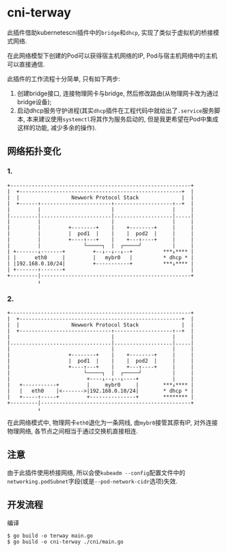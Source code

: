 # cni-terway

此插件借助kubernetescni插件中的`bridge`和`dhcp`, 实现了类似于虚拟机的桥接模式网络. 

在此网络模型下创建的Pod可以获得宿主机网络的IP, Pod与宿主机网络中的主机可以直接通信.

此插件的工作流程十分简单, 只有如下两步:

1. 创建bridge接口, 连接物理网卡与bridge, 然后修改路由(从物理网卡改为通过bridge设备);
2. 启动dhcp服务守护进程(其实`dhcp`插件在工程代码中就给出了`.service`服务脚本, 本来建议使用`systemctl`将其作为服务启动的, 但是我更希望在Pod中集成这样的功能, 减少多余的操作).

## 网络拓扑变化

### 1.

```
+-----------------------------------------------------------+
|  +-----------------------------------------------------+  |
|  |                 Newwork Protocol Stack              |  |
|  +------↑-----------------------↑-------------------↑--+  |
|         |                       |                   |     |
|.........|.......................|...................|.....|
|         |                       |                   |     |
|         |         +--------+    |    +--------+     |     |
|         |         |  pod1  |    |    |  pod2  |     |     |
|         |         +----↑---+    |    +---↑----+     |     |
|         |              └─────┐  |  ┌─────┘          |     |
| +-------↓-------+         +--↓--↓--↓--+          ***↓**** |
| |      eth0     |         |   mybr0   |          * dhcp * |
| |192.168.0.10/24|         +-----------+          ***↓**** |
| +-------↑-------+                                         |
+---------|-------------------------------------------------+
          ↓
```

### 2. 

```
+-----------------------------------------------------------+
|  +-----------------------------------------------------+  |
|  |                 Newwork Protocol Stack              |  |
|  +------------------------------↑-------------------↑--+  |
|                                 |                   |     |
|.................................|...................|.....|
|                                 |                   |     |
|                   +--------+    |    +--------+     |     |
|                   |  pod1  |    |    |  pod2  |     |     |
|                   +----↑---+    |    +---↑----+     |     |
|                        └─────┐  |  ┌─────┘          |     |
|                         +----↓--↓--↓----+           |     |
|   +-----------+         |     mybr0     |        ***↓**** |
|   |   eth0    |<------->|192.168.0.10/24|        * dhcp * |
|   +-----↑-----+         +---------------+        ******** |
+---------|-------------------------------------------------+
          ↓
```

在此网络模式中, 物理网卡`eth0`退化为一条网线, 由`mybr0`接管其原有IP, 对外连接物理网络, 各节点之间相当于通过交换机直接相连.

## 注意

由于此插件使用桥接网络, 所以会使`kubeadm --config`配置文件中的`networking.podSubnet`字段(或是`--pod-network-cidr`选项)失效.

## 开发流程

编译

```
$ go build -o terway main.go
$ go build -o cni-terway ./cni/main.go
```

